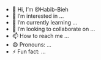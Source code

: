 - 👋 Hi, I’m @Habib-Bieh
- 👀 I’m interested in ...
- 🌱 I’m currently learning ...
- 💞️ I’m looking to collaborate on ...
- 📫 How to reach me ...
- 😄 Pronouns: ...
- ⚡ Fun fact: ...

<!---
Habib-Bieh/Habib-Bieh is a ✨ special ✨ repository because its `README.md` (this file) appears on your GitHub profile.
You can click the Preview link to take a look at your changes.
--->
